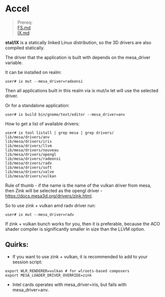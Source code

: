 # Accel

> Prereq:<br>
> [FS.md](FS.md)<br>
> [IX.md](IX.md)

**stal/IX** is a statically linked Linux distribution, so the 3D drivers are also compiled statically.

The driver that the application is built with depends on the mesa_driver variable.

It can be installed on realm:

```shell
user# ix mut --mesa_driver=radeonsi
```

Then all applications built in this realm via ix mut/ix let will use the selected driver.

Or for a standalone application:

```shell
user# ix build bin/gnome/text/editor --mesa_driver=anv
```

How to get a list of available drivers:

```
user# ix tool listall | grep mesa | grep drivers/
lib/mesa/drivers/anv
lib/mesa/drivers/iris
lib/mesa/drivers/llvm
lib/mesa/drivers/nouveau
lib/mesa/drivers/opengl
lib/mesa/drivers/radeonsi
lib/mesa/drivers/radv
lib/mesa/drivers/soft
lib/mesa/drivers/valve
lib/mesa/drivers/vulkan
```

Rule of thumb - if the name is the name of the vulkan driver from mesa, then Zink will be selected as the opengl driver - https://docs.mesa3d.org/drivers/zink.html.

So to use zink + vulkan amd radv driver run:

```shell
user# ix mut --mesa_driver=radv
```

If zink + vulkan bunch works for you, then it is preferable, because the ACO shader compiler is significantly smaller in size than the LLVM option.

## Quirks:
* If you want to use zink + vulkan, it is recommended to add to your session script: 
```shell
export WLR_RENDERER=vulkan # for wlroots-based composers
export MESA_LOADER_DRIVER_OVERRIDE=zink
```
* Intel cards operates with mesa_driver=iris, but fails with mesa_driver=anv.

